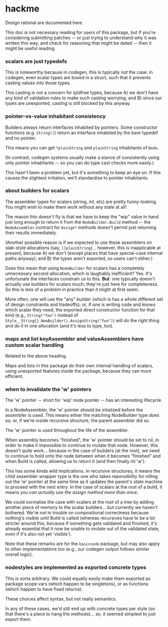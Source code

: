 hackme
======

Design rational are documented here.

This doc is not necessary reading for users of this package,
but if you're considering submitting patches -- or just trying to understand
why it was written this way, and check for reasoning that might be dated --
then it might be useful reading.

### scalars are just typedefs

This is noteworthy because in codegen, this is typically *not* the case:
in codegen, even scalar types are boxed in a struct, such that it prevents
casting values into those types.

This casting is not a concern for ipldfree types, because
A) we don't have any kind of validation rules to make such casting worrying; and
B) since our types are unexported, casting is still blocked by this anyway.

### pointer-vs-value inhabitant consistency

Builders always return interfaces inhabited by pointers.
Some constructor functions (e.g. `String()`) return an interface inhabited by
the bare typedef and no pointer.

This means you can get `*plainString` and `plainString` inhabitants of `Node`.

(In contrast, codegen systems usually make a stance of consistently using
only pointer inhabitants -- so you can do type cast checks more easily.)

This hasn't been a problem yet, but it's something to keep an eye on.
If this causes the slightest irritation, we'll standardize to pointer inhabitants.

### about builders for scalars

The assembler types for scalars (string, int, etc) are pretty funny-looking.
You might wish to make them work without any state at all!

The reason this doesn't fly is that we have to keep the "wip" value in hand
just long enough to return it from the `NodeBuilder.Build` method -- the
`NodeAssembler` contract for `Assign*` methods doesn't permit just returning
their results immediately.

(Another possible reason is if we expected to use these assemblers on
slab-style allocations (say, `[]plainString`)...
however, this is inapplicable at present, because
A) we don't (except places that have special-case internal paths anyway); and
B) the types aren't exported, so users can't either.)

Does this mean that using `NodeBuilder` for scalars has a completely
unnecessary second allocation, which is laughably inefficient?  Yes.
It's unfortunate the interfaces constrain us to this.
**But**: one typically doesn't actually use builders for scalars much;
they're just here for completeness.
So this is less of a problem in practice than it might at first seem.

More often, one will use the "any" builder (which is has a whole different set
of design constraints and tradeoffs);
or, if one is writing code and knows which scalar they need, the exported
direct constructor function for that kind
(e.g., `String("foo")` instead of `Style__String{}.NewBuilder().AssignString("foo")`)
will do the right thing and do it in one allocation (and it's less to type, too).

### maps and list keyAssembler and valueAssemblers have custom scalar handling

Related to the above heading.

Maps and lists in this package do their own internal handling of scalars,
using unexported features inside the package, because they can more efficient.

### when to invalidate the 'w' pointers

The 'w' pointer -- short for 'wip' node pointer -- has an interesting lifecycle.

In a NodeAssembler, the 'w' pointer should be intialized before the assembler is used.
This means either the matching NodeBuilder type does so; or,
if we're inside recursive structure, the parent assembler did so.

The 'w' pointer is used throughout the life of the assembler.

When assembly becomes "finished", the 'w' pointer should be set to nil,
in order to make it impossible to continue to mutate that node.
However, this doesn't *quite* work... because in the case of builders (at the root),
we need to continue to hold onto the node between when it becomes "finished"
and when Build is called, allowing us to return it (and then finally nil 'w').

This has some kinda wild implications.  In recursive structures, it means the
child assembler wrapper type is the one who takes reponsibility for nilling out
the 'w' pointer at the same time as it updates the parent's state machine to
proceed with the next entry.  In the case of scalars at the root of a build,
it means *you can actually use the assign method more than once*.

We could normalize the case with scalars at the root of a tree by adding another
piece of memory to the scalar builders... but currently we haven't bothered.
We're not in trouble on compositional correctness because nothing's visible
until Build is called (whereas recursives have to be a lot stricter around this,
because if something gets validated and finished, it's already essential that
it now be unable to mutate out of the validated state, even if it's also not
yet 'visible').

Note that these remarks are for the `basicnode` package, but may also
apply to other implementations too (e.g., our codegen output follows similar
overall logic).

### nodestyles are implemented as exported concrete types

This is sorta arbitrary.  We could equally easily make them exported as
package scope vars (which happen to be singletons), or as functions
(which happen to have fixed returns).

These choices affect syntax, but not really semantics.

In any of these cases, we'd still end up with concrete types per style
(so that there's a place to hang the methods)... so, it seemed simplest
to just export them.
